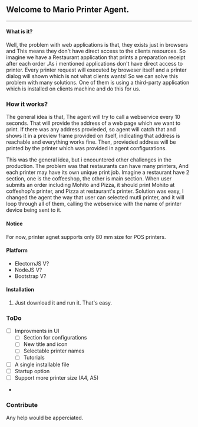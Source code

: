 ## Welcome to Mario Printer Agent.
------------

#### What is it?
Well, the problem with web applications is that, they exists just in browsers and This means they don't have direct access to the clients resources. So imagine we have a Restaurant application that prints a preparation receipt after each order .As i mentioned applications don't have direct access to printer. Every printer request will executed by broweser itself and a printer dialog will shown which is not what clients wants! 
So we can solve this problem with many solutions. One of them is using a third-party application which is installed on clients machine and do this for us.

### How it works?
The general idea is that, The agent will try to call a webservice every 10 seconds. That will provide the address of a web page which we want to print. If there was any address provieded, so agent will catch that and shows it in a preview frame provided on itself, indicating that address is reachable and everything works fine. Then, provieded address will be printed by the printer which was provided in agent configurations. 

This was the general idea, but i encountered other challenges in the production. The problem was that restaurants can have many printers, And each printer may have its own unique print job. Imagine a restaurant have 2 section, one is the coffeeshop, the other is main section. When user submits an order including Mohito and Pizza, it should print Mohito at coffeshop's printer, and Pizza at restaurant's printer. Solution was easy, I changed the agent the way that user can selected mutli printer, and it will loop through all of them, calling the webservice with the name of printer device being sent to it.

#### Notice
For now, printer agnet supports only 80 mm size for POS printers.

#### Platform
- ElectornJS V?
- NodeJS V?
- Bootstrap V?



#### Installation
1. Just download it and run it. That's easy.

### ToDo

- [ ] Improvments in UI
    - [ ] Section for configurations
    - [ ] New title and icon
    - [ ] Selectable printer names
    - [ ] Tutorials
- [ ] A single installable file
- [ ] Startup option
- [ ] Support more printer size (A4, A5)
- 
### Contribute
Any help would be apperciated.

